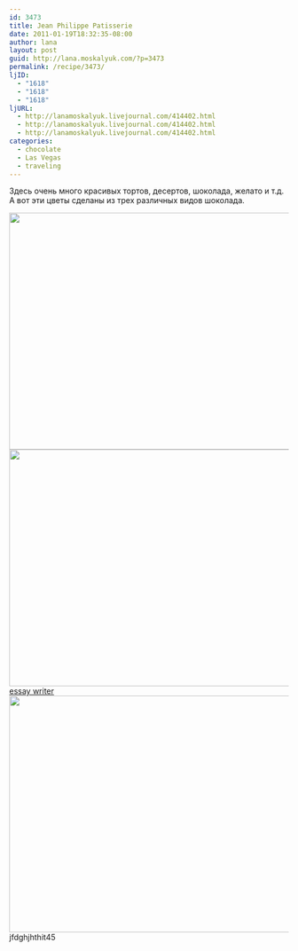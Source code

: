 ```yaml
---
id: 3473
title: Jean Philippe Patisserie
date: 2011-01-19T18:32:35-08:00
author: lana
layout: post
guid: http://lana.moskalyuk.com/?p=3473
permalink: /recipe/3473/
ljID:
  - "1618"
  - "1618"
  - "1618"
ljURL:
  - http://lanamoskalyuk.livejournal.com/414402.html
  - http://lanamoskalyuk.livejournal.com/414402.html
  - http://lanamoskalyuk.livejournal.com/414402.html
categories:
  - chocolate
  - Las Vegas
  - traveling
---
```

Здесь очень много красивых тортов, десертов, шоколада, желато и т.д. А вот эти цветы сделаны из трех различных видов шоколада.

<img loading="lazy" class="alignnone" title="chocolate" src="http://farm6.static.flickr.com/5246/5369669174_902bab02c0_z.jpg" alt="" width="640" height="427" /> 

<img loading="lazy" class="alignnone" title="chocolate" src="http://farm6.static.flickr.com/5205/5369669520_8c35c201a5_z.jpg" alt="" width="640" height="427" /> 

<div>
  <a href='http://onlineessaywriterss.com/' title='essay writer'>essay writer</a>
</div>

<img loading="lazy" class="alignnone" title="chocolate" src="http://farm6.static.flickr.com/5290/5369062737_b4091a6b93_z.jpg" alt="" width="640" height="427" /> 

<div>
  jfdghjhthit45
</div>